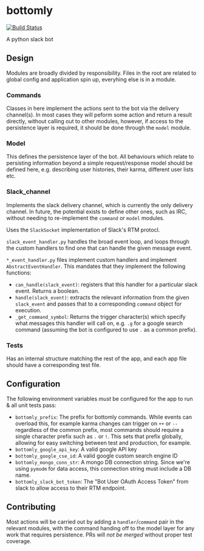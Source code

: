 # bottomly
[![Build Status](https://travis-ci.org/Sharkwald/bottomly.svg?branch=master)](https://travis-ci.org/Sharkwald/bottomly)

A python slack bot

## Design

Modules are broadly divided by responsibility. Files in the root are related to global config and application spin up, everyhing else is in a module.

### Commands

Classes in here implement the actions sent to the bot via the delivery channel(s). In most cases they will peform some action and return a result directly, without calling out to other modules, however, if access to the persistence layer is required, it should be done through the `model` module.

### Model

This defines the persistence layer of the bot. All behaviours which relate to persisting information beyond a simple request/response model should be defined here, e.g. describing user histories, their karma, different user lists etc.

### Slack_channel

Implements the slack delivery channel, which is currently the only delivery channel. In future, the potential exists to define other ones, such as IRC, without needing to re-implement the `command` or `model` modules.

Uses the `SlackSocket` implementation of Slack's RTM protocl.

`slack_event_handler.py` handles the broad event loop, and loops through the custom handlers to find one that can handle the given message event.

`*_event_handler.py` files implement custom handlers and implement `AbstractEventHandler`. This mandates that they implement the following functions:

* `can_handle(slack_event)`: registers that this handler for a particular slack event. Returns a boolean.
* `handle(slack_event)`: extracts the relevant information from the given `slack_event` and passes that to a corresponding `command` object for execution.
* `_get_command_symbol`: Returns the trigger character(s) which specify what messages this handler will call on, e.g. `.g` for a google search command (assuming the bot is configured to use `.` as a common prefix).

### Tests

Has an internal structure matching the rest of the app, and each app file should have a corresponding test file.

## Configuration

The following environment variables _must_ be configured for the app to run & all unit tests pass:

* `bottomly_prefix`: The prefix for bottomly commands. While events can overload this, for example karma changes can trigger on `++` or `--` regardless of the common prefix, most commands should require a single character prefix such as `.` or `!`. This sets that prefix globally, allowing for easy switching between test and production, for example.
* `bottomly_google_api_key`: A valid google API key
* `bottomly_google_cse_id`: A valid google custom search engine ID
* `bottomly_mongo_conn_str`: A mongo DB connection string. Since we're using `pymodm` for data access, this connection string must include a DB name.
* `bottomly_slack_bot_token`: The "Bot User OAuth Access Token" from slack to allow access to their RTM endpoint.

## Contributing

Most actions will be carried out by adding a `handler`/`command` pair in the relevant modules, with the command handing off to the model layer for any work that requires persistence. PRs will *not be merged* without proper test coverage.

